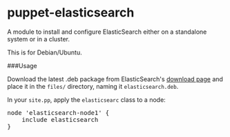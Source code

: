 puppet-elasticsearch
====================

A module to install and configure ElasticSearch either on a standalone system or in a cluster.

This is for Debian/Ubuntu.

###Usage

Download the latest .deb package from ElasticSearch's [download page](http://www.elasticsearch.org/download/) and place it in the `files/` directory, naming it `elasticsearch.deb`.

In your `site.pp`, apply the `elasticsearc` class to a node:

<pre>
node 'elasticsearch-node1' {
    include elasticsearch
}
</pre>


